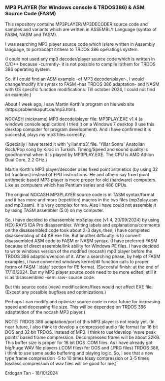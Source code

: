### MP3 PLAYER (for Windows console & TRDOS386) & ASM Source Code (FASM) ###

This repository contains MP3PLAYER/MP3DECODER source code and samples and variants which are written in ASSEMBLY Language (syntax of FASM, NASM and TASM).

I was searching MP3 player source code which is/are written in Assembly language, to port/adapt it/them to TRDOS 386 operatings system.

(I could not used any mp3 decoder/player source code which is written in C/C++ because -currently- it is not possible to compile it/them for TRDOS 386 operating system.

So, if I could find an ASM example -of MP3 decoder/player-, I would change/modify it's syntax to FASM -has TRDOS 386 adaptation- and NASM with OS specific function modifications. Till october 2024, I could not find an example.)

About 1 week ago, I saw Martin Korth's program on his web site (https:problemkaputt.de/mp3.htm).

NOCASH (nickname) MP3 decode/player file: MP3PLAY.EXE v1.4 (a windows console application)
I tried it on a Windows 7 desktop (I use this desktop computer for program development). And i have confirmed it is succesful, plays my mp3 files correctly.

(Specially i have tested it with 'yillar.mp3' file. 'Yillar Sonra' Anatolian Rock/Pop song by Kirac in Turkish. Timing/Speed and sound quality is good/normal when
it is played by MP3PLAY.EXE. The CPU is AMD Athlon Dual Core, 2.2 GHz.)

Martin Korth's MP3 player/decoder uses fixed point aritmetics (by using 32 bit fractions) instead of FPU instructions.
He and others say fixed point arithmetic based MP3 player is more proper for old (hardware) computers. Like as computers which has Pentium series and 486 CPUs.

The original NOCASH MP3PLAYER source code is in TASM syntax/format and it has more and more (repetition) macros in the two files (mp3play.asm and mp3.asm).
It is very complex for me. Also i have could not assemble it by using TASM assembler (5.0) on my computer.

So, i have decided to disassemble mp3play.exe (v1.4, 20/09/2024) by using HEX-RAYS IDA Pro disassembler. Writing labels and explanations/comments on the disassembled code took about 2-3 days, then, i have completed disassembling of 44 KB exe file.
But another difficulty is to convert disassembled ASM code to FASM or NASM syntax. (I have preferred FASM because of direct assemble/link ability for Windows PE files.
I have decided to write windows version of the modifed (nocash) mp3 player before the TRDOS 386 adaption/version of it.
After a searching phase, by help of FASM examples, i have converted windows kernel/dll function calls to proper forms of FASM '.idata' section for PE format.
(Succesful finish: at the end of 17/10/2024. But my MP3 player source code need to be more edited, still it is as disassembled -semi raw- source code. 

But this source code (view) modifications/fixes would not affect EXE file. (Except any possible bugfixes and optimizations.) 

Perhaps I can modify and optimize source code in near future for increasing speed and decerasing file size. This will be depended on TRDOS 386 adaptatition of the nocash MP3 player.)

NOTE: TRDOS 386 adaptation/port of this MP3 player is not ready yet.
(In  near future, I also think to develop a compressed audio file format for 16 bit DOS and 32 bit TRDOS. Instead of MP3.
I think to use/develop 'wave peak points' based frame compression. Decompressed frame will be about 32KB. This buffer size is proper for 16 bit DOS .COM files.
 As i have already got big/huge WAV file players (.COM files) for DOS and (.PRG files) TRDOS 386, i think to use same audio buffering and playing logic. So, I see that a new type frame compression -5 to 10 times lossy compression or 3-5 times lossless compression of wav files will be good for me.)
       
Erdogan Tan - 18/10/2024

